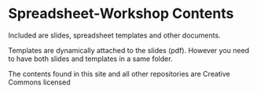 # Spreadsheet-Workshop Contents

Included are slides, spreadsheet templates and other documents.

Templates are dynamically attached to the slides (pdf). However you need to have both slides and templates in a same folder.

The contents found in this site and all other repositories are Creative Commons licensed



